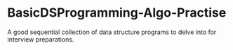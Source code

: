 # BasicDSProgramming-Algo-Practise
A good sequential collection of data structure programs to delve into for interview preparations.

